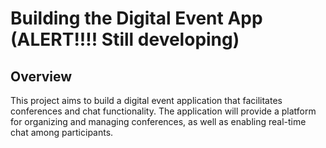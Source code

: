 # Building the Digital Event App (ALERT!!!! Still developing)

## Overview

This project aims to build a digital event application that facilitates conferences and chat functionality. The application will provide a platform for organizing and managing conferences, as well as enabling real-time chat among participants.
